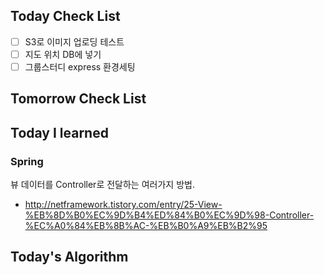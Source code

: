 ## Today Check List

- [ ] S3로 이미지 업로딩 테스트
- [ ] 지도 위치 DB에 넣기
- [ ] 그룹스터디 express 환경세팅

## Tomorrow Check List



## Today I learned

### Spring

뷰 데이터를 Controller로 전달하는 여러가지 방법.

* http://netframework.tistory.com/entry/25-View-%EB%8D%B0%EC%9D%B4%ED%84%B0%EC%9D%98-Controller-%EC%A0%84%EB%8B%AC-%EB%B0%A9%EB%B2%95

## Today's Algorithm

